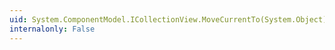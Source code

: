 ```yaml
---
uid: System.ComponentModel.ICollectionView.MoveCurrentTo(System.Object)
internalonly: False
---
```


